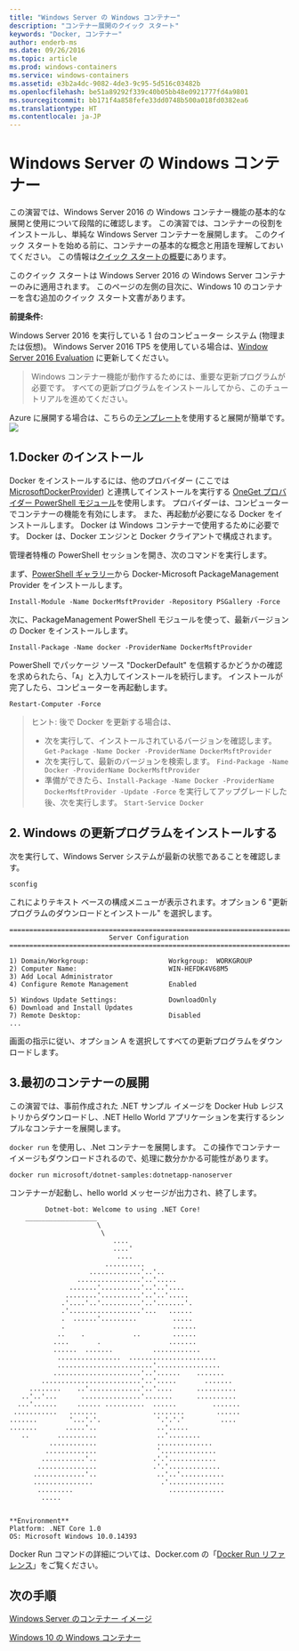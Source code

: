 ```yaml
---
title: "Windows Server の Windows コンテナー"
description: "コンテナー展開のクイック スタート"
keywords: "Docker, コンテナー"
author: enderb-ms
ms.date: 09/26/2016
ms.topic: article
ms.prod: windows-containers
ms.service: windows-containers
ms.assetid: e3b2a4dc-9082-4de3-9c95-5d516c03482b
ms.openlocfilehash: be51a89292f339c40b05bb48e0921777fd4a9801
ms.sourcegitcommit: bb171f4a858fefe33dd0748b500a018fd0382ea6
ms.translationtype: HT
ms.contentlocale: ja-JP
---
```

# <a name="windows-containers-on-windows-server"></a>Windows Server の Windows コンテナー

この演習では、Windows Server 2016 の Windows コンテナー機能の基本的な展開と使用について段階的に確認します。 この演習では、コンテナーの役割をインストールし、単純な Windows Server コンテナーを展開します。 このクイック スタートを始める前に、コンテナーの基本的な概念と用語を理解しておいてください。 この情報は[クイック スタートの概要](./index.md)にあります。

このクイック スタートは Windows Server 2016 の Windows Server コンテナーのみに適用されます。 このページの左側の目次に、Windows 10 のコンテナーを含む追加のクイック スタート文書があります。

**前提条件:**

Windows Server 2016 を実行している 1 台のコンピューター システム (物理または仮想)。 Windows Server 2016 TP5 を使用している場合は、[Window Server 2016 Evaluation](https://www.microsoft.com/en-us/evalcenter/evaluate-windows-server-2016 ) に更新してください。 

> Windows コンテナー機能が動作するためには、重要な更新プログラムが必要です。 すべての更新プログラムをインストールしてから、このチュートリアルを進めてください。

Azure に展開する場合は、こちらの[テンプレート](https://github.com/Microsoft/Virtualization-Documentation/tree/master/windows-server-container-tools/containers-azure-template)を使用すると展開が簡単です。<br/>
<a href="https://portal.azure.com/#create/Microsoft.Template/uri/https%3A%2F%2Fraw.githubusercontent.com%2FMicrosoft%2FVirtualization-Documentation%2Flive%2Fwindows-server-container-tools%2Fcontainers-azure-template%2Fazuredeploy.json" target="_blank">
    <img src="http://azuredeploy.net/deploybutton.png"/>
</a>


## <a name="1-install-docker"></a>1.Docker のインストール

Docker をインストールするには、他のプロバイダー (ここでは [MicrosoftDockerProvider](https://github.com/OneGet/MicrosoftDockerProvider)) と連携してインストールを実行する [OneGet プロバイダー PowerShell モジュール](https://github.com/oneget/oneget)を使用します。 プロバイダーは、コンピューターでコンテナーの機能を有効にします。 また、再起動が必要になる Docker をインストールします。 Docker は Windows コンテナーで使用するために必要です。 Docker は、Docker エンジンと Docker クライアントで構成されます。

管理者特権の PowerShell セッションを開き、次のコマンドを実行します。

まず、[PowerShell ギャラリー](https://www.powershellgallery.com/packages/DockerMsftProvider)から Docker-Microsoft PackageManagement Provider をインストールします。

```none
Install-Module -Name DockerMsftProvider -Repository PSGallery -Force
```

次に、PackageManagement PowerShell モジュールを使って、最新バージョンの Docker をインストールします。
```none
Install-Package -Name docker -ProviderName DockerMsftProvider
```

PowerShell でパッケージ ソース "DockerDefault" を信頼するかどうかの確認を求められたら、「`A`」と入力してインストールを続行します。 インストールが完了したら、コンピューターを再起動します。

```none
Restart-Computer -Force
```

> ヒント: 後で Docker を更新する場合は、
>  - 次を実行して、インストールされているバージョンを確認します。 `Get-Package -Name Docker -ProviderName DockerMsftProvider`
>  - 次を実行して、最新のバージョンを検索します。 `Find-Package -Name Docker -ProviderName DockerMsftProvider`
>  - 準備ができたら、`Install-Package -Name Docker -ProviderName DockerMsftProvider -Update -Force` を実行してアップグレードした後、次を実行します。 `Start-Service Docker`

## <a name="2-install-windows-updates"></a>2. Windows の更新プログラムをインストールする

次を実行して、Windows Server システムが最新の状態であることを確認します。

```none
sconfig
```

これによりテキスト ベースの構成メニューが表示されます。オプション 6 "更新プログラムのダウンロードとインストール" を選択します。

```none
===============================================================================
                         Server Configuration
===============================================================================

1) Domain/Workgroup:                    Workgroup:  WORKGROUP
2) Computer Name:                       WIN-HEFDK4V68M5
3) Add Local Administrator
4) Configure Remote Management          Enabled

5) Windows Update Settings:             DownloadOnly
6) Download and Install Updates
7) Remote Desktop:                      Disabled
...
```

画面の指示に従い、オプション A を選択してすべての更新プログラムをダウンロードします。

## <a name="3-deploy-your-first-container"></a>3.最初のコンテナーの展開

この演習では、事前作成された .NET サンプル イメージを Docker Hub レジストリからダウンロードし、.NET Hello World アプリケーションを実行するシンプルなコンテナーを展開します。  

`docker run` を使用し、.Net コンテナーを展開します。 この操作でコンテナー イメージもダウンロードされるので、処理に数分かかる可能性があります。

```console
docker run microsoft/dotnet-samples:dotnetapp-nanoserver
```

コンテナーが起動し、hello world メッセージが出力され、終了します。

```console
         Dotnet-bot: Welcome to using .NET Core!
    __________________
                      \
                       \
                          ....
                          ....'
                           ....
                        ..........
                    .............'..'..
                 ................'..'.....
               .......'..........'..'..'....
              ........'..........'..'..'.....
             .'....'..'..........'..'.......'.
             .'..................'...   ......
             .  ......'.........         .....
             .                           ......
            ..    .            ..        ......
           ....       .                 .......
           ......  .......          ............
            ................  ......................
            ........................'................
           ......................'..'......    .......
        .........................'..'.....       .......
     ........    ..'.............'..'....      ..........
   ..'..'...      ...............'.......      ..........
  ...'......     ...... ..........  ......         .......
 ...........   .......              ........        ......
.......        '...'.'.              '.'.'.'         ....
.......       .....'..               ..'.....
   ..       ..........               ..'........
          ............               ..............
         .............               '..............
        ...........'..              .'.'............
       ...............              .'.'.............
      .............'..               ..'..'...........
      ...............                 .'..............
       .........                        ..............
        .....


**Environment**
Platform: .NET Core 1.0
OS: Microsoft Windows 10.0.14393
```

Docker Run コマンドの詳細については、Docker.com の「[Docker Run リファレンス]( https://docs.docker.com/engine/reference/run/)」をご覧ください。

## <a name="next-steps"></a>次の手順

[Windows Server のコンテナー イメージ](./quick-start-images.md)

[Windows 10 の Windows コンテナー](./quick-start-windows-10.md)
